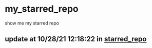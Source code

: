 # my_starred_repo
show me my starred repo

update at 10/28/21 12:18:22 in [starred_repo](./index.html)
---

